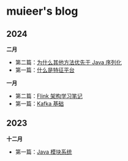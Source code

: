 # muieer's blog

## 2024

**二月**

- 第二篇：[为什么其他方法优先于 Java 序列化](https://github.com/muieer/Blog/blob/master/doc/java/why_not_use_java_serialization.md)
- 第一篇：[什么是特征平台](https://github.com/muieer/Blog/blob/master/doc/business/feature_platform.md)

**一月**

- 第二篇：[Flink 架构学习笔记](https://github.com/muieer/Blog/blob/master/doc/flink/flink_architecture_note.md)
- 第一篇：[Kafka 基础](https://github.com/muieer/Blog/blob/master/doc/kafka/base.md)

## 2023

**十二月**

- 第一篇：[Java 模块系统](https://github.com/muieer/Blog/blob/master/doc/java/ModuleSystem.md)